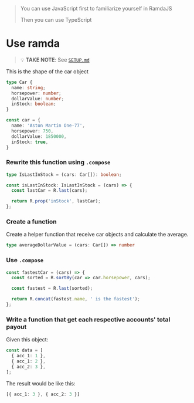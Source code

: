 > You can use JavaScript first to familiarize yourself in RamdaJS
> 
> Then you can use TypeScript

# Use ramda
> 💡 **TAKE NOTE**: See [`SETUP.md`](https://github.com/ralphcasipe1/onboarding/blob/main/SETUP.md)

This is the shape of the car object
```typescript
type Car {
  name: string;
  horsepower: number;
  dollarValue: number;
  inStock: boolean;
}

const car = {
  name: 'Aston Martin One-77',
  horsepower: 750,
  dollarValue: 1850000,
  inStock: true,
}
```

### Rewrite this function using `.compose`

```typescript
type IsLastInStock = (cars: Car[]): boolean;

const isLastInStock: IsLastInStock = (cars) => {
  const lastCar = R.last(cars);

  return R.prop('inStock', lastCar);
};
```

### Create a function

Create a helper function that receive car objects and calculate the average.

```typescript
type averageDollarValue = (cars: Car[]) => number
```

### Use `.compose`
```typescript
const fastestCar = (cars) => {
  const sorted = R.sortBy(car => car.horsepower, cars);

  const fastest = R.last(sorted);

  return R.concat(fastest.name, ' is the fastest');
};
```

### Write a function that get each respective accounts' total payout

Given this object:

``` typescript
const data = [
  { acc_1: 1 },
  { acc_1: 2 },
  { acc_2: 3 },
];
```

The result would be like this:

```typescript
[{ acc_1: 3 }, { acc_2: 3 }]
```
